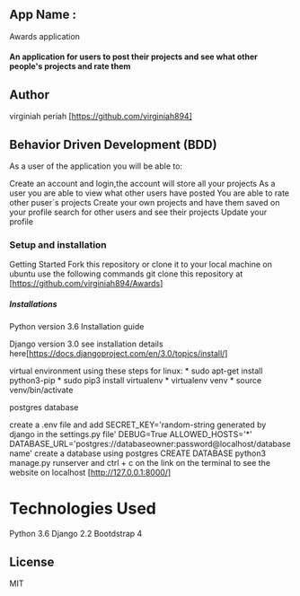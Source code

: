 ## App Name :
Awards application
#### An application for users to post their projects and see what other people's projects and rate them
## Author
virginiah periah [https://github.com/virginiah894]

## Behavior Driven Development (BDD)
As a user of the application you will be able to:

Create an account and login,the account will store all your projects
As a user you are able to view what other users have posted
You are able to rate other puser`s projects
Create your own projects and have them saved on your profile
search for other users and see their projects
Update your profile

### Setup and installation
Getting Started Fork this repository or clone it to your local machine on ubuntu use the following commands
git clone this repository at [https://github.com/virginiah894/Awards]
##### Installations
Python version 3.6 Installation guide

Django version 3.0 see installation details here[https://docs.djangoproject.com/en/3.0/topics/install/]

virtual environment using these steps for linux: * sudo apt-get install python3-pip * sudo pip3 install virtualenv * virtualenv venv * source venv/bin/activate

postgres database

create a .env file and add
SECRET_KEY='random-string generated by django in the settings.py file'
DEBUG=True
ALLOWED_HOSTS='*'
DATABASE_URL='postgres://databaseowner:password@localhost/databasename'
create a database using postgres
CREATE DATABASE <your-database-name>
python3 manage.py runserver and ctrl + c on the link on the terminal to see the website on localhost [http://127.0.0.1:8000/]
# Technologies Used
Python 3.6 
Django 2.2
Bootdstrap 4


## License
MIT